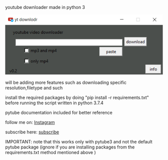 youtube downloader made in python 3

![Screenshot](prev.png)


will be adding more features such as downloading specific resolution,filetype and such

install the required packages by doing "pip install -r requirements.txt" before running the script
written in python 3.7.4

pytube documentation included for better reference

follow me on:
[Instagram](https://instagram.com/coder_arena)

subscribe here:
[subscribe](https://www.youtube.com/channel/UCqmAMwECiUUokMpI03othpQ)

IMPORTANT:
    note that this works only with pytube3 and not the default pytube package
    (ignore if you are installing packages from the requirements.txt method mentioned above )